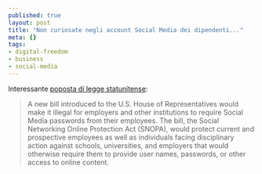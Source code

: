 ```yaml
--- 
published: true
layout: post
title: "Non curiosate negli account Social Media dei dipendenti..."
meta: {}
tags: 
- digital-freedom
- business
- social-media
---
```

Interessante [poposta di legge statunitense][1]:  
  
> A new bill introduced to the U.S. House of Representatives would make it illegal for employers and other institutions to require Social Media passwords from their employees. The bill, the Social Networking Online Protection Act (SNOPA), would protect current and prospective employees as well as individuals facing disciplinary action against schools, universities, and employers that would otherwise require them to provide user names, passwords, or other access to online content.

[1]: http://threatpost.com/en_us/blogs/coercing-employees-students-volunteer-account-access-could-soon-be-illegal-043012
